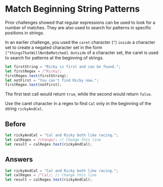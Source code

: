 # Match Beginning String Patterns
Prior challenges showed that regular expressions can be used to look for a number of matches. 
They are also used to search for patterns in specific positions in strings.

In an earlier challenge, you used the `caret` character (`^`) `inside` a character set to create a negated character set in the form `[^thingsThatWillNotBeMatched]`. 
`Outside` of a character set, the caret is used to search for patterns at the beginning of strings.
```javascript
let firstString = "Ricky is first and can be found.";
let firstRegex = /^Ricky/;
firstRegex.test(firstString);
let notFirst = "You can't find Ricky now.";
firstRegex.test(notFirst);
```
The first test call would return `true`, while the second would return `false`.

Use the caret character in a regex to find `Cal` only in the beginning of the string `rickyAndCal`.

## Before
```javascript
let rickyAndCal = "Cal and Ricky both like racing.";
let calRegex = /change/; // Change this line
let result = calRegex.test(rickyAndCal);
```
## Answers
```javascript
let rickyAndCal = "Cal and Ricky both like racing.";
let calRegex = /^Cal/; // Change this line
let result = calRegex.test(rickyAndCal);
```
